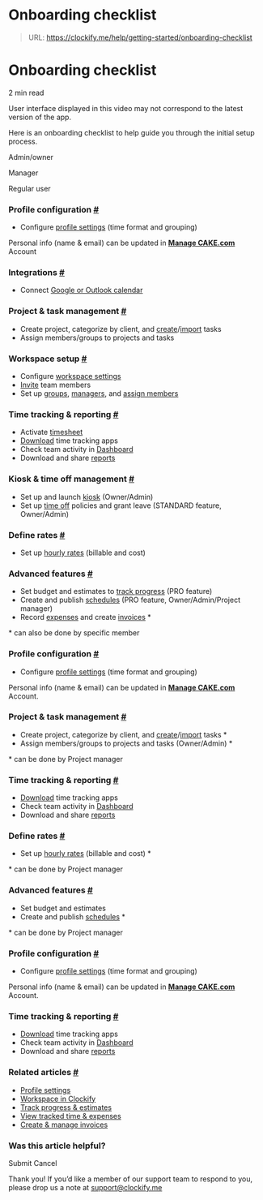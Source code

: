 # Onboarding checklist

> URL: https://clockify.me/help/getting-started/onboarding-checklist

# Onboarding checklist

2 min read

User interface displayed in this video may not correspond to the latest version of the app.

Here is an onboarding checklist to help guide you through the initial setup process.

Admin/owner

Manager

Regular user

### Profile configuration [#](#profile-configuration)

* Configure [profile settings](https://clockify.me/help/administration/profile-settings) (time format and grouping)

Personal info (name & email) can be updated in **[Manage CAKE.com](https://cake.com/help/administration/profile-settings/#edit-profile-settings)** Account

### Integrations [#](#integrations)

* Connect [Google or Outlook calendar](https://clockify.me/help/track-time-and-expenses/calendar-view#connect-to-google-calendar-or-outlook)

### Project & task management [#](#project-task-management)

* Create project, categorize by client, and [create](https://clockify.me/help/projects/working-with-tasks)/[import](https://clockify.me/help/projects/import-clients-projects) tasks
* Assign members/groups to projects and tasks

### Workspace setup [#](#workspace-setup)

* Configure [workspace settings](https://clockify.me/help/track-time-and-expenses/workspaces#workspace-settings)
* [Invite](https://clockify.me/help/administration/inviting-users) team members
* Set up [groups](https://clockify.me/help/administration/user-groups), [managers](https://clockify.me/help/administration/user-roles-and-permissions/manager-role), and [assign members](https://clockify.me/help/projects/managing-people-on-projects)

### Time tracking & reporting [#](#time-tracking-reporting)

* Activate [timesheet](https://clockify.me/help/track-time-and-expenses/timesheet-view)
* [Download](https://clockify.me/apps) time tracking apps
* Check team activity in [Dashboard](https://clockify.me/help/reports/dashboard)
* Download and share [reports](https://clockify.me/help/reports/viewing-your-employees-hours)

### Kiosk & time off management [#](#kiosk-time-off-management)

* Set up and launch [kiosk](https://clockify.me/help/track-time-and-expenses/track-time-on-kiosk) (Owner/Admin)
* Set up [time off](https://clockify.me/help/track-time-and-expenses/create-manage-time-off-policy) policies and grant leave (STANDARD feature, Owner/Admin)

### Define rates [#](#define-rates)

* Set up [hourly rates](https://clockify.me/help/reports/hourly-rates) (billable and cost)

### Advanced features [#](#advanced-features)

* Set budget and estimates to [track progress](https://clockify.me/help/projects/tracking-project-progress) (PRO feature)
* Create and publish [schedules](https://clockify.me/help/projects/scheduling) (PRO feature, Owner/Admin/Project manager)
* Record [expenses](https://clockify.me/help/track-time-and-expenses/expenses) and create [invoices](https://clockify.me/help/projects/invoicing) \*

\* can also be done by specific member

### Profile configuration [#](#profile-configuration)

* Configure [profile settings](https://clockify.me/help/administration/profile-settings) (time format and grouping)

Personal info (name & email) can be updated in **[Manage CAKE.com](https://cake.com/help/administration/profile-settings/#edit-profile-settings)** Account.

### Project & task management [#](#project-task-management)

* Create project, categorize by client, and [create](https://clockify.me/help/projects/working-with-tasks)/[import](https://clockify.me/help/projects/import-clients-projects) tasks \*
* Assign members/groups to projects and tasks (Owner/Admin) \*

\* can be done by Project manager

### Time tracking & reporting [#](#time-tracking-reporting)

* [Download](https://clockify.me/apps) time tracking apps
* Check team activity in [Dashboard](https://clockify.me/help/reports/dashboard)
* Download and share [reports](https://clockify.me/help/reports/viewing-your-employees-hours)

### Define rates [#](#define-rates)

* Set up [hourly rates](https://clockify.me/help/reports/hourly-rates) (billable and cost) \*

\* can be done by Project manager

### Advanced features [#](#advanced-features)

* Set budget and estimates
* Create and publish [schedules](https://clockify.me/help/projects/scheduling) \*

\* can be done by Project manager

### Profile configuration [#](#profile-configuration)

* Configure [profile settings](https://clockify.me/help/administration/profile-settings) (time format and grouping)

Personal info (name & email) can be updated in **[Manage CAKE.com](https://cake.com/help/administration/profile-settings/#edit-profile-settings)** Account.

### Time tracking & reporting [#](#time-tracking-reporting)

* [Download](https://clockify.me/apps) time tracking apps
* Check team activity in [Dashboard](https://clockify.me/help/reports/dashboard)
* Download and share [reports](https://clockify.me/help/reports/viewing-your-employees-hours)

### Related articles [#](#related-articles)

* [Profile settings](https://clockify.me/help/administration/profile-settings)
* [Workspace in Clockify](https://clockify.me/help/track-time-and-expenses/workspaces)
* [Track progress & estimates](https://clockify.me/help/projects/tracking-project-progress)
* [View tracked time & expenses](https://clockify.me/help/reports/viewing-your-employees-hours)
* [Create & manage invoices](https://clockify.me/help/projects/invoicing)

### Was this article helpful?

Submit
Cancel

Thank you! If you’d like a member of our support team to respond to you, please drop us a note at support@clockify.me